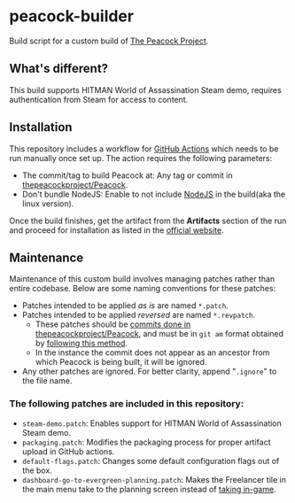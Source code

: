 # peacock-builder

Build script for a custom build of [The Peacock Project][1].

## What's different?

This build supports HITMAN World of Assassination Steam demo, requires
authentication from Steam for access to content.

## Installation

This repository includes a workflow for [GitHub Actions][4] which needs to be
run manually once set up. The action requires the following parameters:

* The commit/tag to build Peacock at: Any tag or commit in
[thepeacockproject/Peacock][5].
* Don't bundle NodeJS: Enable to not include [NodeJS][6] in the build(aka the
  linux version).

Once the build finishes, get the artifact from the **Artifacts** section of the
run and proceed for installation as listed in the [official website][7].

## Maintenance

Maintenance of this custom build involves managing patches rather than entire
codebase. Below are some naming conventions for these patches:

* Patches intended to be applied _as is_ are named `*.patch`.
* Patches intended to be applied _reversed_ are named `*.revpatch`.
  * These patches should be [commits done in thepeacockproject/Peacock][8], and
  must be in `git am` format obtained by [following this method][9].
  * In the instance the commit does not appear as an ancestor from which Peacock
  is being built, it will be ignored.
* Any other patches are ignored. For better clarity, append "`.ignore`" to the
file name.

### The following patches are included in this repository:

* `steam-demo.patch`: Enables support for HITMAN World of Assassination Steam
  demo.
* `packaging.patch`: Modifies the packaging process for proper artifact upload
  in GitHub actions.
* `default-flags.patch`: Changes some default configuration flags out of the
  box.
* `dashboard-go-to-evergreen-planning.patch`: Makes the Freelancer tile in the
  main menu take to the planning screen instead of [taking in-game][11].

[1]: https://thepeacockproject.org
[4]: https://docs.github.com/en/actions
[5]: https://github.com/thepeacockproject/Peacock
[6]: https://nodejs.org
[7]: https://thepeacockproject.org/wiki/intel/installation
[8]: https://github.com/thepeacockproject/Peacock/commits
[9]: https://webapps.stackexchange.com/a/159720
[11]: https://en.wikipedia.org/wiki/Principle_of_least_astonishment
